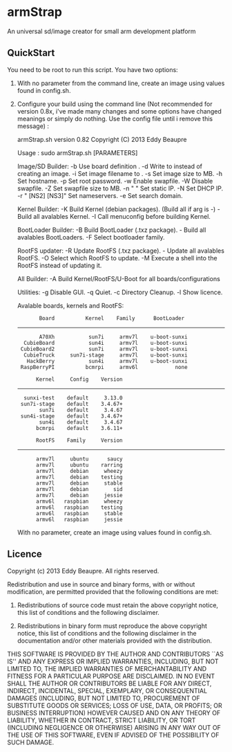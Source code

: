 armStrap
========

An universal sd/image creator for small arm development platform

QuickStart
----------

You need to be root to run this script. You have two options:

1) With no parameter from the command line, create an image using values found in config.sh.

2) Configure your build using the command line (Not recommended for version 0.8x, i've made
   many changes and some options have changed meanings or simply do nothing. Use the config
   file until i remove this message) :

    armStrap.sh version 0.82
    Copyright (C) 2013 Eddy Beaupre

    Usage : sudo armStrap.sh [PARAMETERS]

    Image/SD Builder:
      -b <BOARD>              Use board definition <BOARD>.
      -d <DEVICE>             Write to <DEVICE> instead of creating an image.
      -i <FILE>               Set image filename to <FILE>.
      -s <SIZE>               Set image size to <SIZE>MB.
      -h <HOSTNAME>           Set hostname.
      -p <PASSWORD>           Set root password.
      -w <SIZE>               Enable swapfile.
      -W                      Disable swapfile.
      -Z <SIZE>               Set swapfile size to <SIZE>MB.
      -n "<IP> <MASK> <GW>"   Set static IP.
      -N                      Set DHCP IP.
      -r "<NS1> [NS2] [NS3]"  Set nameservers.
      -e <DOMAIN>             Set search domain.
    
    Kernel Builder:
      -K <ARCH>               Build Kernel (debian packages). (Build all if arg is -)
         -                    Build all avalables Kernel.
      -I                      Call menuconfig before building Kernel.
    
    BootLoader Builder:
      -B <BOOTLOADER>         Build BootLoader (.txz package).
         -                    Build all avalables BootLoaders.
      -F <FAMILY>             Select bootloader family.
    
    RootFS updater:
      -R <ROOTFS>             Update RootFS (.txz package).
         -                    Update all avalables RootFS.
      -O <FAMILY>             Select which RootFS to update.
      -M                      Execute a shell into the RootFS instead of updating it.
    
    All Builder:
      -A                      Build Kernel/RootFS/U-Boot for all boards/configurations
    
    Utilities:
      -g                      Disable GUI.
      -q                      Quiet.
      -c                      Directory Cleanup.
      -l                      Show licence.
    
    Avalable boards, kernels and RootFS:
    
              Board          Kernel    Family      BootLoader
    --------------- --------------- ---------- ---------------
              A70Xh           sun7i     armv7l    u-boot-sunxi
         CubieBoard           sun4i     armv7l    u-boot-sunxi
        CubieBoard2           sun7i     armv7l    u-boot-sunxi
         CubieTruck     sun7i-stage     armv7l    u-boot-sunxi
          HackBerry           sun4i     armv7l    u-boot-sunxi
        RaspBerryPI          bcmrpi     armv6l            none
    
             Kernel     Config    Version
    --------------- ---------- ----------
         sunxi-test    default     3.13.0
        sun7i-stage    default    3.4.67+
              sun7i    default     3.4.67
        sun4i-stage    default    3.4.67+
              sun4i    default     3.4.67
             bcmrpi    default    3.6.11+
    
             RootFS    Family     Version
    --------------- ---------- ----------
             armv7l     ubuntu      saucy
             armv7l     ubuntu    rarring
             armv7l     debian     wheezy
             armv7l     debian    testing
             armv7l     debian     stable
             armv7l     debian        sid
             armv7l     debian     jessie
             armv6l   raspbian     wheezy
             armv6l   raspbian    testing
             armv6l   raspbian     stable
             armv6l   raspbian     jessie
    
    With no parameter, create an image using values found in config.sh.

Licence
-------
Copyright (c) 2013 Eddy Beaupre. All rights reserved.

Redistribution and use in source and binary forms, with or without modification, are permitted provided that the following conditions are met:

1. Redistributions of source code must retain the above copyright notice, this list of conditions and the following disclaimer.
 
2. Redistributions in binary form must reproduce the above copyright notice, this list of conditions and the following disclaimer in the documentation and/or other materials provided with the distribution.

THIS SOFTWARE IS PROVIDED BY THE AUTHOR AND CONTRIBUTORS ``AS IS'' AND ANY EXPRESS OR IMPLIED WARRANTIES, INCLUDING, BUT NOT LIMITED TO, THE IMPLIED WARRANTIES OF MERCHANTABILITY AND FITNESS FOR A PARTICULAR PURPOSE ARE DISCLAIMED.  IN NO EVENT SHALL THE AUTHOR OR CONTRIBUTORS BE LIABLE FOR ANY DIRECT, INDIRECT, INCIDENTAL, SPECIAL, EXEMPLARY, OR CONSEQUENTIAL DAMAGES (INCLUDING, BUT NOT LIMITED TO, PROCUREMENT OF SUBSTITUTE GOODS OR SERVICES; LOSS OF USE, DATA, OR PROFITS; OR BUSINESS INTERRUPTION) HOWEVER CAUSED AND ON ANY THEORY OF LIABILITY, WHETHER IN CONTRACT, STRICT LIABILITY, OR TORT (INCLUDING NEGLIGENCE OR OTHERWISE) ARISING IN ANY WAY OUT OF THE USE OF THIS SOFTWARE, EVEN IF ADVISED OF THE POSSIBILITY OF SUCH DAMAGE.
